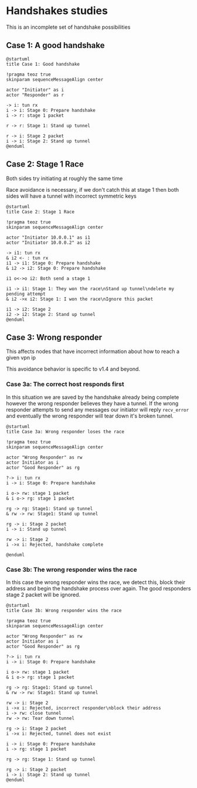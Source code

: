 # Handshakes studies

This is an incomplete set of handshake possibilities

## Case 1: A good handshake

```plantuml
@startuml
title Case 1: Good handshake

!pragma teoz true
skinparam sequenceMessageAlign center

actor "Initiator" as i
actor "Responder" as r

-> i: tun rx
i -> i: Stage 0: Prepare handshake
i -> r: stage 1 packet

r -> r: Stage 1: Stand up tunnel

r -> i: Stage 2 packet
i -> i: Stage 2: Stand up tunnel
@enduml
```

## Case 2: Stage 1 Race

Both sides try initiating at roughly the same time

Race avoidance is necessary, if we don't catch this at stage 1 then
both sides will have a tunnel with incorrect symmetric keys

```plantuml
@startuml
title Case 2: Stage 1 Race

!pragma teoz true
skinparam sequenceMessageAlign center

actor "Initiator 10.0.0.1" as i1
actor "Initiator 10.0.0.2" as i2

-> i1: tun rx
& i2 <- : tun rx
i1 -> i1: Stage 0: Prepare handshake
& i2 -> i2: Stage 0: Prepare handshake

i1 o<->o i2: Both send a stage 1

i1 -> i1: Stage 1: They won the race\nStand up tunnel\ndelete my pending attempt
& i2 ->x i2: Stage 1: I won the race\nIgnore this packet

i1 -> i2: Stage 2
i2 -> i2: Stage 2: Stand up tunnel
@enduml
```

## Case 3: Wrong responder

This affects nodes that have incorrect information about how to reach a given vpn ip

This avoidance behavior is specific to v1.4 and beyond.

### Case 3a: The correct host responds first

In this situation we are saved by the handshake already being complete however
the wrong responder believes they have a tunnel. If the wrong responder
attempts to send any messages our initiator will reply `recv_error` and eventually
the wrong responder will tear down it's broken tunnel.

```plantuml
@startuml
title Case 3a: Wrong responder loses the race

!pragma teoz true
skinparam sequenceMessageAlign center

actor "Wrong Responder" as rw
actor Initiator as i
actor "Good Responder" as rg

?-> i: tun rx
i -> i: Stage 0: Prepare handshake

i o-> rw: stage 1 packet
& i o-> rg: stage 1 packet

rg -> rg: Stage1: Stand up tunnel
& rw -> rw: Stage1: Stand up tunnel

rg -> i: Stage 2 packet
i -> i: Stand up tunnel

rw -> i: Stage 2
i ->x i: Rejected, handshake complete

@enduml
```

### Case 3b: The wrong responder wins the race

In this case the wrong responder wins the race, we detect this, block their address
and begin the handshake process over again. The good responders stage 2 packet
will be ignored.

```plantuml
@startuml
title Case 3b: Wrong responder wins the race

!pragma teoz true
skinparam sequenceMessageAlign center

actor "Wrong Responder" as rw
actor Initiator as i
actor "Good Responder" as rg

?-> i: tun rx
i -> i: Stage 0: Prepare handshake

i o-> rw: stage 1 packet
& i o-> rg: stage 1 packet

rg -> rg: Stage1: Stand up tunnel
& rw -> rw: Stage1: Stand up tunnel

rw -> i: Stage 2
i ->x i: Rejected, incorrect responder\nblock their address
i -> rw: close tunnel
rw -> rw: Tear down tunnel

rg -> i: Stage 2 packet
i ->x i: Rejected, tunnel does not exist

i -> i: Stage 0: Prepare handshake
i -> rg: stage 1 packet

rg -> rg: Stage 1: Stand up tunnel

rg -> i: Stage 2 packet
i -> i: Stage 2: Stand up tunnel
@enduml
```